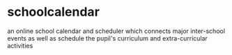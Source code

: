 # schoolcalendar
an online school calendar and scheduler which connects major inter-school events as well as schedule the pupil's curriculum and extra-curricular activities
